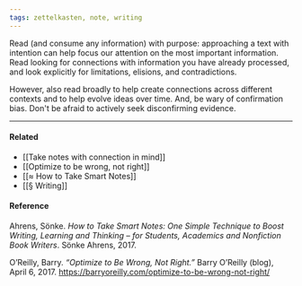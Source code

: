 ```yaml
---
tags: zettelkasten, note, writing
---
```


Read (and consume any information) with purpose: approaching a text with
intention can help focus our attention on the most important information. Read
looking for connections with information you have already processed, and look
explicitly for limitations, elisions, and contradictions.

However, also read broadly to help create connections across different contexts
and to help evolve ideas over time. And, be wary of confirmation bias. Don't be
afraid to actively seek disconfirming evidence.

---

#### Related

- [[Take notes with connection in mind]]
- [[Optimize to be wrong, not right]]
- [[≈ How to Take Smart Notes]]
- [[§ Writing]]

#### Reference

Ahrens, Sönke. _How to Take Smart Notes: One Simple Technique to Boost Writing,
Learning and Thinking – for Students, Academics and Nonfiction Book Writers_.
Sönke Ahrens, 2017.

O’Reilly, Barry. _“Optimize to Be Wrong, Not Right.”_ Barry O’Reilly (blog),
April 6, 2017. https://barryoreilly.com/optimize-to-be-wrong-not-right/
